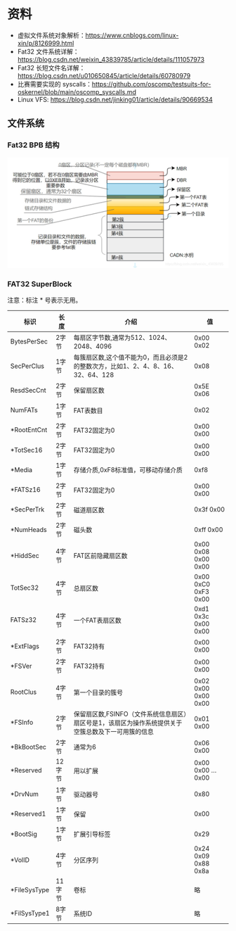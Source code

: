 # 资料

- 虚拟文件系统对象解析：https://www.cnblogs.com/linux-xin/p/8126999.html
- Fat32 文件系统详解：https://blog.csdn.net/weixin_43839785/article/details/111057973
- Fat32 长短文件名详解：https://blog.csdn.net/u010650845/article/details/60780979
- 比赛需要实现的 syscalls：https://github.com/oscomp/testsuits-for-oskernel/blob/main/oscomp_syscalls.md
- Linux VFS: https://blog.csdn.net/jinking01/article/details/90669534

## 文件系统

### Fat32 BPB 结构

![](./image/Fat32结构图.jpg)

### FAT32 SuperBlock

注意：标注 * 号表示无用。

|标识|长度|介绍|值|
|---|---|---|---|
|BytesPerSec|2字节|每扇区字节数,通常为512、1024、2048、4096|0x00 0x02|
|SecPerClus|1字节|每簇扇区数,这个值不能为0，而且必须是2的整数次方，比如1、2、4、8、16、32、64、128|0x08|
|ResdSecCnt|2字节|保留扇区数|0x5E 0x06|
|NumFATs|1字节|FAT表数目|0x02|
|*RootEntCnt|2字节|FAT32固定为0|0x00 0x00|
|*TotSec16|2字节|FAT32固定为0|0x00 0x00|
|*Media|1字节|存储介质,0xF8标准值，可移动存储介质|0xf8|
|*FATSz16|2字节|FAT32固定为0|0x00 0x00|
|*SecPerTrk|2字节|磁道扇区数|0x3f 0x00|
|*NumHeads|2字节|磁头数|0xff 0x00|
|*HiddSec|4字节|FAT区前隐藏扇区数|0x00 0x08 0x00 0x00|
|TotSec32|4字节|总扇区数|0x00 0xC0 0xF3 0x00|
|FATSz32|4字节|一个FAT表扇区数|0xd1 0x3c 0x00 0x00|
|*ExtFlags|2字节|FAT32持有|0x00 0x00|
|*FSVer|2字节|FAT32持有|0x00 0x00|
|RootClus|4字节|第一个目录的簇号|0x02 0x00 0x00 0x00|
|*FSInfo|2字节|保留扇区数,FSINFO（文件系统信息扇区）扇区号是1，该扇区为操作系统提供关于空簇总数及下一可用簇的信息|0x01 0x00|
|*BkBootSec|2字节|通常为6|0x06 0x00|
|*Reserved|12字节|用以扩展|0x00 0x00 … 0x00|
|*DrvNum|1字节|驱动器号|0x80|
|*Reserved1|1字节|保留|0x00|
|*BootSig|1字节|扩展引导标签|0x29|
|*VolID|4字节|分区序列|0x24 0x09 0x88 0x8a|
|*FileSysType|11字节|卷标|略|
|*FilSysType1|8字节|系统ID|略|